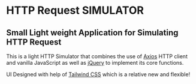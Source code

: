 #  HTTP Request SIMULATOR
##  Small Light weight Application for Simulating HTTP Request

This is a light HTTP Simulator that combines the use of [Axios](https://www.npmjs.com/package/axios) HTTP client and vanilla JavaScript as well as [jQuery](https://jquery.com) to implement its core functions.

UI Designed with help of [Tailwind CSS](https://tailwindcss.com) which is a relative new and flexible!

